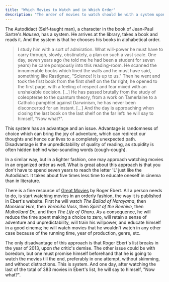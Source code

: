 ```yaml
---
title: "Which Movies to Watch and in Which Order"
description: "The order of movies to watch should be with a system upon Rogert Ebert's Great Movies list."
---
```


The Autodidact (Self-taught man), a character in the book of Jean-Paul Sartre's _Nausea_, has a system. He arrives at the library, takes a book and reads it. And the system is that he chooses his books in alphabetical order.

> I study him with a sort of admiration. What will-power he must have to carry through, slowly,
obstinately, a plan on such a vast scale. One day, seven years ago (he told me he had been a student
for seven years) he came pompously into this reading-room. He scanned the innumerable books which
lined the walls and he must have said, something like Rastignac, "Science! It is up to us." Then he
went and took the first book from the first shelf on the far right; he opened to the first page, with a
feeling of respect and fear mixed with an unshakable decision. [...] He has passed brutally from the study of coleopterae to the quantum theory, from a
work on Tamerlaine to a Catholic pamphlet against Darwinism, he has never been disconcerted for an
instant. [...] And the day is approaching when closing the last book on the last shelf on the far left: he will say
to himself, "Now what?".

This system has an advantage and an issue. Advantage is randomness of choice which can bring the joy of adventure, which can redirect our thoughts and hence our lives to a completely unexpected path. Disadvantage is the unpredictability of quality of reading, as stupidity is often hidden behind wise-sounding words (cough-cough).

In a similar way, but in a lighter fashion, one may approach watching movies in an organized order as well. What is great about this approach is that you don't have to spend seven years to reach the letter 'L' just like the Autodidact. It takes about five times less time to educate oneself in cinema than in literature. 

There is a fine resource of [Great Movies](https://www.rogerebert.com/great-movies) by Roger Ebert. All a person needs to do, is start watching movies in an orderly fashion, the way it is published in Ebert's website. First he will watch _The Ballad of Narayama_, then _Monsieur Hire_, then _Veronika Voss_, then _Spirit of the Beehive_, then _Mulholland Dr._, and then _The Life of Oharu_. As a consequence, he will reduce the time spent making a choice to zero, will retain a sense of adventure and unpredictability, will train his willpower, and educate himself in a good cinema; he will watch movies that he wouldn't watch in any other case because of the running time, year of production, genre, etc.

The only disadvantage of this approach is that Roger Ebert's list breaks in the year of 2013, upon _the_ critic's demise. The other issue could be with boredom, but one must promise himself beforehand that he is going to watch the movies till the end, preferably in one attempt, without skimming, and without distractions. This is system. And one day, after watching the last of the total of 383 movies in Ebert's list, he will say to himself, "Now what?".






